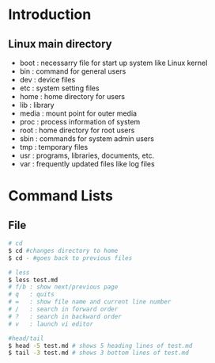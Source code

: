 # Introduction

## Linux main directory

- boot  : necessarry file for start up system like Linux kernel
- bin   : command for general users
- dev   : device files
- etc   : system setting files
- home  : home directory for users
- lib   : library
- media : mount point for outer media
- proc  : process information of system
- root  : home directory for root users
- sbin  : commands for system admin users
- tmp   : temporary files
- usr   : programs, libraries, documents, etc.
- var   : frequently updated files like log files

# Command Lists

## File

```bash
# cd
$ cd #changes directory to home
$ cd - #goes back to previous files

# less
$ less test.md
# f/b : show next/previous page
# q   : quits
# =   : show file name and current line number
# /   : search in forward order
# ?   : search in backward order
# v   : launch vi editor

#head/tail
$ head -5 test.md # shows 5 heading lines of test.md
$ tail -3 test.md # shows 3 bottom lines of test.md



```
